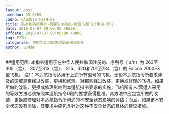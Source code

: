 ```yaml
---
layout: post
amendno: 39-8769
cadno: CAD2016-F2TH-01
title: 防冰和防雨保护-机翼防冰系统-检查飞机飞行手册-修订
date: 2016-07-07 00:00:00 +0800
effdate: 2016-07-07 00:00:00 +0800
tag: F2TH
categories: 民航华北地区管理局适航审定处
author: 王伟建
---
```


##适用范围:
本指令适用于在中华人民共和国注册的、序列号（ s/n）为 263至305（含）、 307至313（含）、 315、320和701至734（含）的 Falcon 2000EX型飞机。
注1：本适航指令适用于上述所有型号的飞机，无论本适航指令所要求涉及的区域是否经过改装、更换和修理。对那些经过改装、更换或修理的飞机，如果所做的改装、更换或修理影响到本适航指令要求的实施，飞机所有人/营运人采用的等效方法必须按照本适航指令D段的要求获得批准。其方法中应包含所做的改装、更换或修理对本适航指令所阐述的不安全状态影响的评估；而且，如果该不安全状态没有消除，其要求中应包含针对这种不安全状态的具体的建议措施。

